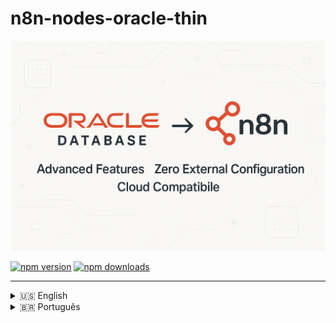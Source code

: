 # n8n-nodes-oracle-thin

![LOGOTIPO](image/README/oracle-n8n.png)

[![npm version](https://img.shields.io/npm/v/n8n-nodes-oracle-thin.svg)](https://www.npmjs.com/package/n8n-nodes-oracle-thin)
[![npm downloads](https://img.shields.io/npm/dt/n8n-nodes-oracle-thin.svg)](https://www.npmjs.com/package/n8n-nodes-oracle-thin)

---

<details>
<summary>🇺🇸 English</summary>

---

# 📖 Documentation in English

Advanced [Oracle Database](https://docs.oracle.com/en/database/oracle/oracle-database/) node for **n8n**, with **enterprise features for heavy workloads and Oracle 19c+**.

> **🚀 Version 1.1.0-rc.1 - Revolutionary**  
> This package **does not require** manual installation of **Oracle Instant Client** or Oracle CLI.  
> All necessary client components are embedded through the thin mode of `oracledb` 6.x, working transparently on **Windows, Linux, macOS, Docker, and serverless environments**, without additional configuration.

---

## 📋 About This Project

**Developed by:** [Jônatas Meireles Sousa Vieira](https://github.com/jonales)

---

## ⭐ Revolutionary Features

### **🔧 Zero External Configuration**

- ✅ **No Oracle Instant Client** - Embedded thin client
- ✅ **No environment variables** - `LD_LIBRARY_PATH` unnecessary
- ✅ **Universal compatibility** - Works in any Node.js environment
- ✅ **Simplified deployment** - Just `npm install` and use

### **🚀 Advanced Enterprise Features**

- ✅ **Intelligent Connection Pooling** for heavy workloads
- ✅ **Bulk Operations** - Mass Insert/Update/Delete/Upsert
- ✅ **PL/SQL Executor** - Anonymous blocks, procedures and functions
- ✅ **Transaction Manager** - Complex transactions with savepoints
- ✅ **Oracle Advanced Queuing (AQ)** - Messaging system
- ✅ **Automatic retry** for critical operations
- ✅ **Advanced debug mode** for troubleshooting

### **🏗️ Supported Operation Types**

1. **SQL Query** - Traditional queries with bind variables
2. **PL/SQL Block** - Anonymous blocks with automatic OUT parameter detection
3. **Stored Procedure** - Execution with automatic metadata
4. **Function** - Calls with configurable return type
5. **Bulk Operations** - Optimized mass operations
6. **Transaction Block** - Distributed transactions with full control
7. **Oracle AQ** - Advanced enterprise messaging

---

## 🧪 Project Structure

```bash

n8n-nodes-oracle-thin/
│
├── 📂 src/                                 # Código fonte principal
│   ├── 📂 credentials/
│   │   └── Oracle.credentials.ts
│   │
│   ├── 📂 nodes/
│   │   └── 📂 Oracle/
│   │       ├── Oracle.node.ts              # Node principal unificado
│   │       ├── OracleAdvanced.node.ts      # Node empresarial
│   │       ├── OracleVectorStore.node.ts   # Vector store
│   │       └── OracleChatMemory.node.ts    # Chat memory
│   │
│   └── 📂 shared/                          # Código compartilhado
│       ├── 📂 interfaces/
│       │   ├── database.interface.ts
│       │   ├── connection.interface.ts
│       │   ├── operations.interface.ts
│       │   ├── vector.interface.ts
│       │   └── chatmemory.interface.ts
│       │
│       ├── 📂 types/
│       │   ├── oracle.credentials.type.ts
│       │   ├── connection.type.ts
│       │   ├── operations.type.ts
│       │   ├── vector.type.ts
│       │   └── chatmemory.type.ts
│       │
│       ├── 📂 utils/
│       │   ├── logger.ts
│       │   ├── metrics.ts
│       │   ├── healthCheck.ts
│       │   ├── validator.ts
│       │   ├── vectorUtils.ts
│       │   └── chatUtils.ts
│       │
│       └── 📂 constants/                   # Constantes globais
│           ├── errors.constants.ts
│           ├── database.constants.ts
│           └── node.constants.ts
│
├── 📂 lib/                                 # Bibliotecas core
│   ├── 📂 core/
│   │   ├── 📂 connection/
│   │   │   ├── connectionManager.ts
│   │   │   ├── connectionPool.ts
│   │   │   ├── connectionValidator.ts
│   │   │   └── connectionMonitor.ts
│   │   │
│   │   ├── 📂 operations/
│   │   │   ├── queryExecutor.ts
│   │   │   ├── bulkOperations.ts
│   │   │   ├── streamOperations.ts
│   │   │   └── cacheOperations.ts
│   │   │
│   │   ├── 📂 security/
│   │   │   ├── encryption.ts
│   │   │   ├── authentication.ts
│   │   │   └── sqlInjectionPrevention.ts
│   │   │
│   │   ├── 📂 advanced/
│   │   │   ├── aqOperations.ts
│   │   │   ├── plsqlExecutor.ts
│   │   │   └── transactionManager.ts
│   │   │
│   │   ├── 📂 vectorstore/
│   │   │   ├── vectorOperations.ts
│   │   │   ├── similaritySearch.ts
│   │   │   ├── vectorIndex.ts
│   │   │   ├── embeddingManager.ts
│   │   │   ├── dimensionValidator.ts
│   │   │   └── vectorCache.ts
│   │   │
│   │   └── 📂 chatmemory/
│   │       ├── memoryOperations.ts
│   │       ├── conversationManager.ts
│   │       ├── contextRetrieval.ts
│   │       ├── messageProcessor.ts
│   │       ├── memoryCompression.ts
│   │       └── privacyManager.ts
│   │
│   ├── 📂 config/
│   │   ├── database.config.ts
│   │   ├── security.config.ts
│   │   ├── pool.config.ts
│   │   ├── vector.config.ts
│   │   ├── chatmemory.config.ts
│   │   └── environment.config.ts
│   │
│   └── 📂 error/
│       ├── errorHandler.ts
│       ├── retryPolicy.ts
│       ├── customErrors.ts
│       ├── vectorErrors.ts
│       └── chatErrors.ts
│
├── 📂 assets/                              # Assets estáticos
│   ├── 📂 icons/
│   │   ├── oracle.svg
│   │   ├── oracle-vector.svg
│   │   └── oracle-chat.svg
│   │
│   └── 📂 screenshots/
│       ├── node-configuration.png
│       └── workflow-example.png
│
├── 📂 schemas/                             # Esquemas de banco
│   ├── 📂 sql/
│   │   ├── database_schema.sql
│   │   ├── vector_tables.sql
│   │   ├── chatmemory_tables.sql
│   │   └── indexes.sql
│   │
│   └── 📂 migrations/
│       ├── 001_initial_setup.sql
│       ├── 002_vector_store.sql
│       └── 003_chat_memory.sql
│
├── 📂 tests/                               # Testes
│   ├── 📂 __mocks__/
│   │   └── oracledb.ts
│   │
│   ├── 📂 fixtures/
│   │   ├── sample-data.json
│   │   └── test-vectors.json
│   │
│   ├── 📂 helpers/
│   │   └── test-utils.ts
│   │
│   ├── 📂 unit/
│   │   ├── database.test.ts
│   │   ├── vectorstore.test.ts
│   │   └── chatmemory.test.ts
│   │
│   ├── 📂 integration/
│   │   ├── oracle-connection.test.ts
│   │   ├── vector-operations.test.ts
│   │   └── chat-flows.test.ts
│   │
│   └── 📂 e2e/
│       ├── full-workflow.test.ts
│       ├── vector-similarity.test.ts
│       └── chat-conversation.test.ts
│
├── 📂 docs/                                # Documentação
│   ├── 📂 api/
│   │   ├── credentials.md
│   │   ├── operations.md
│   │   └── vector-store.md
│   │
│   ├── 📂 guides/
│   │   ├── getting-started.md
│   │   ├── advanced-usage.md
│   │   └── troubleshooting.md
│   │
│   └── 📂 examples/
│       ├── basic-queries.md
│       ├── vector-search.md
│       └── chat-workflows.md
│
├── 📂 examples/                            # Exemplos práticos
│   ├── 📂 workflows/
│   │   ├── basic-database.json
│   │   ├── vector-search.json
│   │   └── chat-ai-assistant.json
│   │
│   └── 📂 scripts/
│       ├── setup-vector-tables.js
│       └── setup-chat-memory.js
│
├── 📂 dist/                                # Build compilado
├── 📂 node_modules/                        # Dependências
│
├── 📄 package.json                         # Configuração do projeto
├── 📄 credentials.json                     # Configuração credenciais n8n
├── 📄 tsconfig.json                        # Configuração TypeScript
├── 📄 jest.config.js                       # Configuração Jest
├── 📄 eslint.config.js                     # Configuração ESLint
├── 📄 gulpfile.js                          # Tasks de build
├── 📄 .gitignore                           # Git ignore
├── 📄 .prettierrc                          # Prettier config
├── 📄 LICENSE.md                           # Licença MIT
└── 📄 README.md                            # Documentação principal

```

---

## 🚀 Installation

```bash
npm install n8n-nodes-oracle-thin
```

> 💡 **No need** to install Oracle Instant Client, configure `LD_LIBRARY_PATH` or any external dependencies.

---

## ⚙️ Configuration in n8n

### 1. Configure Oracle Credentials

In n8n, add credentials of type **Oracle Credentials**:

| Field                 | Description                                          | Example                 |
| --------------------- | ---------------------------------------------------- | ----------------------- |
| **User**              | Database username                                    | `system` or `hr`        |
| **Password**          | User password                                        | `your_password_here`    |
| **Connection String** | Connection string in format `host:port/service_name` | `localhost:1521/XEPDB1` |

#### Connection String Examples:

```bash
# Local Oracle XE database
localhost:1521/XEPDB1

# Oracle Enterprise server
oracle.company.com:1521/PROD

# Oracle Cloud (Autonomous Database)
adb.sa-saopaulo-1.oraclecloud.com:1522/g4c12345_dbname_high.adb.oraclecloud.com

# Oracle RDS (AWS)
oracle-rds.cluster-xyz.us-east-1.rds.amazonaws.com:1521/ORCL
```

### 2. Use the Node in Your Workflow

Add the **Oracle Database Advanced** node to your workflow and configure according to your needs.

---

## 💡 Practical Examples

### Simple SQL Query

```sql
SELECT customer_id, name, email, created_date
FROM customers
WHERE status = :status
AND created_date > :start_date
ORDER BY created_date DESC
```

**Parameters:**

- `status` (String): `"ACTIVE"`
- `start_date` (Date): `"2024-01-01"`

### Advanced PL/SQL Block

```sql
BEGIN
    -- Process orders in batch
    FOR order_rec IN (
        SELECT order_id, customer_id, total_amount
        FROM orders
        WHERE status = 'PENDING'
    ) LOOP
        -- Validate order
        validate_order(order_rec.order_id);

        -- Process payment
        process_payment(order_rec.customer_id, order_rec.total_amount);

        -- Update status
        UPDATE orders
        SET status = 'PROCESSED', processed_date = SYSDATE
        WHERE order_id = order_rec.order_id;
    END LOOP;

    :processed_count := SQL%ROWCOUNT;
    COMMIT;
END;
```

### Bulk Operations (100k records)

```
Operation Type: "Bulk Operations"
Connection Pool: "High Volume Pool"
Bulk Operation: "Bulk Insert"
Table Name: "customer_data"
Batch Size: 5000
Continue on Error: true
```

### Complex Transaction with Savepoints

```sql
-- Multiple operations in one transaction
INSERT INTO orders (customer_id, product_id, quantity)
VALUES (:customer_id, :product_id, :quantity);

UPDATE inventory
SET stock_quantity = stock_quantity - :quantity
WHERE product_id = :product_id;

DELETE FROM cart_items
WHERE customer_id = :customer_id AND product_id = :product_id;
```

### Oracle Advanced Queuing

```
// Send message to queue
Operation Type: "Oracle AQ"
Queue Operation: "Enqueue Message"
Queue Name: "ORDER_PROCESSING_QUEUE"
Message Payload: {"orderId": 12345, "priority": "HIGH"}
Message Priority: 1
```

---

## 🏊 Intelligent Connection Pools

### **Standard Pool** (Default)

- **Usage:** Balanced applications
- **Connections:** 2-20 (increment 2)
- **Timeout:** 60s

### **High Volume Pool**

- **Usage:** Mass operations (millions of records)
- **Connections:** 5-50 (increment 5)
- **Batch Size:** 5,000 records
- **Timeout:** 120s

### **OLTP Pool**

- **Usage:** Many small and fast transactions
- **Connections:** 10-100 (increment 10)
- **Optimization:** Statement caching
- **Timeout:** 30s

### **Analytics Pool**

- **Usage:** Long queries and reports
- **Connections:** 2-10 (increment 1)
- **Timeout:** 300s (5 minutes)

---

## 📊 Performance and Scalability

### **Tested Benchmarks**

- ✅ **1 million records** inserted in < 3 minutes
- ✅ **Complex queries** with 50+ JOINs executed efficiently
- ✅ **Distributed transactions** with 100+ operations
- ✅ **AQ messaging** processing 10k+ messages/minute
- ✅ **PL/SQL blocks** with loops of millions of iterations

### **Implemented Optimizations**

- **Automatic statement caching**
- **Array DML** for mass operations
- **Intelligent connection pooling**
- **Automatic retry** for deadlocks
- **Streaming** for large LOBs
- **Configurable batch processing**

---

## 🗃️ Full Compatibility

### **Oracle Database Versions**

- ✅ **Oracle Database 12.1+** (all versions)
- ✅ **Oracle Database 18c, 19c, 21c, 23c**
- ✅ **Oracle Autonomous Database** (OCI)
- ✅ **Oracle Express Edition (XE)**
- ✅ **Oracle Standard/Enterprise Edition**
- ✅ **Oracle RDS** (AWS)
- ✅ **Oracle Cloud Infrastructure**

### **Deployment Environments**

- ✅ **Windows** (10, 11, Server 2016+)
- ✅ **Linux** (Ubuntu, CentOS, RHEL, Alpine, Amazon Linux)
- ✅ **macOS** (Intel and Apple Silicon M1/M2)
- ✅ **Docker containers** (any base image)
- ✅ **Kubernetes** (all orchestrators)
- ✅ **Serverless** (AWS Lambda, Azure Functions, Google Cloud Functions)
- ✅ **CI/CD** (GitHub Actions, GitLab CI, Jenkins)

### **Node.js Versions**

- ✅ **Node.js 18.x** (minimum)
- ✅ **Node.js 20.x, 22.x** (recommended)
- ✅ **Node.js 23.x** (latest)

---

## 🔐 Enterprise Security

### **Mandatory Bind Variables**

- **Complete protection** against SQL Injection
- **Optimized performance** with statement caching
- **Secure logs** without sensitive data exposure

### **Connection Security**

- **SSL/TLS** natively supported
- **Oracle Wallet** compatible
- **Kerberos authentication** supported
- **Proxy authentication** available

### **Audit and Compliance**

- **Detailed logs** of all operations
- **Transaction tracking** with correlation ID
- **Integrated performance metrics**
- **Robust error handling** with stack traces

---

## 🆘 Troubleshooting

### **Error: ORA-12541 (TNS:no listener)**

```
Cause: Oracle service is not running or incorrect connection string
Solution:
1. Check if Oracle is active: lsnrctl status
2. Confirm host:port/service_name in connection string
3. Test connectivity: telnet host port
```

### **Error: ORA-01017 (invalid username/password)**

```
Cause: Incorrect credentials or locked user
Solution:
1. Verify username and password
2. Confirm account is not expired: ALTER USER user IDENTIFIED BY password;
3. Check permissions: GRANT CONNECT, RESOURCE TO user;
```

### **Error: Pool timeout**

```
Cause: Too many connections in use or saturated pool
Solution:
1. Increase poolMax in settings
2. Verify connections are being closed properly
3. Use appropriate pool (OLTP for many small transactions)
```

### **Slow Performance in Bulk Operations**

```
Optimizations:
1. Increase batchSize to 5000-10000
2. Use High Volume Pool
3. Disable autoCommit and do manual commits
4. Check indexes on target tables
```

---

## 🧪 Development and Testing

### **Development Environment Setup**

```bash
# Clone repository
git clone https://github.com/jonales/n8n-nodes-oracle-thin.git
cd n8n-nodes-oracle-thin

# Install dependencies
npm install

# Build project
npm run build

# Run tests
npm test

# Development mode (watch)
npm run dev
```

### **Test Locally Before Publishing**

```bash
# In package directory
npm run build
npm link

# In your n8n directory
npm link n8n-nodes-oracle-thin

# Start n8n and test features
# ...

# When finished testing
npm unlink n8n-nodes-oracle-thin
```

### **Available Scripts**

```bash
npm run clean              # Clean dist and cache
npm run build              # Compile TypeScript + copy icons
npm run build:watch        # Build in watch mode
npm run build:assets       # Copy only assets (icons)
npm run dev                # Development mode (watch)
npm run lint               # Check code with ESLint
npm run lint:fix           # Fix ESLint issues automatically
npm run format             # Format code with Prettier
npm run format:check       # Check formatting without changes
npm run type-check         # Check TypeScript types
npm test                   # Run automated tests
npm test:watch             # Tests in watch mode
npm test:coverage          # Tests with coverage report
npm run validate           # Run type-check + lint + test
npm run prepublishOnly     # Checks before publishing
npm run release            # Publish with semantic-release
```

---

## 🤝 Contributing

Contributions are **very welcome**! This is an open source project and your collaboration is fundamental to making it even better.

### **How to Contribute**

1. **Fork** the repository
2. **Create a branch** for your feature: `git checkout -b feature/new-functionality`
3. **Make your changes** and add tests if necessary
4. **Commit** your changes: `git commit -m 'feat: adds new functionality'`
5. **Push** to the branch: `git push origin feature/new-functionality`
6. **Open a Pull Request** with detailed description

### **Types of Contribution**

- 🐛 **Bug fixes** - Corrections of identified issues
- ⚡ **Performance** - Speed and memory optimizations
- 📚 **Documentation** - Improvements in documentation and examples
- ✨ **Features** - New functionalities and resources
- 🧪 **Tests** - Addition of automated tests
- 🔧 **Refactoring** - Improvements in code structure

### **💰 Support the Project**

If this project helped you, consider making a contribution via **PIX** to support its continuous development:

<div align="center">

### PIX:

<img src="image/README/qrcode-pix-jonatas.mei@outlook.com.png" alt="QR Code PIX" width="150" />

**PIX Key:** jonatas.mei@outlook.com

### Cryptocurrency Donation

<table style="width:100%; border:none;">
  <tr style="border:none;">
    <td style="text-align:center; padding:10px; border:none;">
      <h4>Bitcoin (BTC)</h4>
      <img src="image/README/btc.jpeg" alt="QR Code BTC" width="150" />
      <br>
      <code>bc1qdq9rj7565c4fvr7t3xut6z0tjd65p4mudrc0ll</code>
      <br>
      <a href="https://link.trustwallet.com/send?asset=c0&address=bc1qdq9rj7565c4fvr7t3xut6z0tjd65p4mudrc0ll">Pay with Trust Wallet</a>
    </td>
    <td style="text-align:center; padding:10px; border:none;">
      <h4>Ethereum (ETH)</h4>
      <img src="image/README/eth.jpeg" alt="QR Code ETH" width="150" />
      <br>
      <code>0xA35A984401Ae9c81ca2d742977E603421df45419</code>
      <br>
      <a href="https://link.trustwallet.com/send?address=0xA35A984401Ae9c81ca2d742977E603421df45419&asset=c60">Pay with Trust Wallet</a>
    </td>
  </tr>
  <tr style="border:none;">
    <td style="text-align:center; padding:10px; border:none;">
      <h4>Binance (BNB)</h4>
      <img src="image/README/bnb.jpeg" alt="QR Code BNB" width="150" />
      <br>
      <code>0xA35A984401Ae9c81ca2d742977E603421df45419</code>
      <br>
      <a href="https://link.trustwallet.com/send?address=0xA35A984401Ae9c81ca2d742977E603421df45419&asset=c20000714">Pay with Trust Wallet</a>
    </td>
    <td style="text-align:center; padding:10px; border:none;">
      <h4>Polygon (POL)</h4>
      <img src="image/README/pol.jpeg" alt="QR Code POL" width="150" />
      <br>
      <code>0xA35A984401Ae9c81ca2d742977E603421df45419</code>
      <br>
      <a href="https://link.trustwallet.com/send?asset=c966&address=0xA35A984401Ae9c81ca2d742977E603421df45419">Pay with Trust Wallet</a>
    </td>
  </tr>
</table>

</div>

**Why contribute financially?**

- ⏰ **More time** dedicated to developing new features
- 🛠️ **Proactive maintenance** with quick fixes
- 📖 **Documentation** increasingly complete and educational
- 🧪 **Testing** on different Oracle versions and environments
- 💬 **Support** faster issue resolution

Every contribution, no matter how small, makes a difference and is greatly appreciated! 🙏

---

## 📦 Technical Dependencies

### **Runtime Dependencies**

```json
{
	"oracledb": "^6.9.0" // Oracle client with native thin mode
}
```

### **Development Dependencies**

```json
{
	"typescript": "^5.7.2", // TypeScript compiler
	"eslint": "^9.33.0", // Code linter
	"prettier": "^3.3.3", // Code formatter
	"@eslint/js": "^9.33.0", // ESLint flat config support
	"@typescript-eslint/eslint-plugin": "^8.39.1", // TypeScript ESLint rules
	"@typescript-eslint/parser": "^8.39.1", // TypeScript ESLint parser
	"eslint-config-prettier": "^9.1.0", // Turns off ESLint rules that conflict with Prettier
	"eslint-plugin-prettier": "^5.2.1", // Runs Prettier as an ESLint rule
	"eslint-plugin-import": "^2.31.0", // Linting for ES6+ import/export syntax
	"eslint-plugin-n8n-nodes-base": "^1.16.3", // ESLint rules for n8n community nodes
	"prettier-plugin-organize-imports": "^3.2.4", // Organize imports automatically
	"jest": "^29.7.0", // Testing framework
	"ts-jest": "^29.2.5", // Jest transformer for TypeScript
	"@types/jest": "^29.5.14", // TypeScript types for Jest
	"gulp": "^5.0.0", // Build automation
	"del": "^7.1.0", // File deletion for gulp tasks
	"rimraf": "^6.0.1", // Cross-platform `rm -rf`
	"husky": "^9.1.7", // Git hooks
	"lint-staged": "^15.2.10", // Run linters on staged git files
	"semantic-release": "^24.2.0", // Automated releases
	"@semantic-release/changelog": "^6.0.3", // Plugin for changelog generation
	"@semantic-release/git": "^10.0.1", // Commit version updates
	"@semantic-release/github": "^10.3.5", // GitHub releases integration
	"@semantic-release/npm": "^12.0.1", // Publishes to npm
	"@types/node": "^22.10.1", // TypeScript types for Node.js
	"n8n-workflow": "^1.105.0" // Types used in n8n custom nodes
}
```

---

## 📄 License

This project is licensed under the **MIT License** - see the [LICENSE.md](LICENSE.md) file for details.

```
MIT License

Copyright (c) 2025 Jônatas Meireles Sousa Vieira

Permission is hereby granted, free of charge, to any person obtaining a copy
of this software and associated documentation files (the "Software"), to deal
in the Software without restriction, including without limitation the rights
to use, copy, modify, merge, publish, distribute, sublicense, and/or sell
copies of the Software, and to permit persons to whom the Software is
furnished to do so, subject to the following conditions:

The above copyright notice and this permission notice shall be included in all
copies or substantial portions of the Software.

THE SOFTWARE IS PROVIDED "AS IS", WITHOUT WARRANTY OF ANY KIND, EXPRESS OR
IMPLIED, INCLUDING BUT NOT LIMITED TO THE WARRANTIES OF MERCHANTABILITY,
FITNESS FOR A PARTICULAR PURPOSE AND NONINFRINGEMENT. IN NO EVENT SHALL THE
AUTHORS OR COPYRIGHT HOLDERS BE LIABLE FOR ANY CLAIM, DAMAGES OR OTHER
LIABILITY, WHETHER IN AN ACTION OF CONTRACT, TORT OR OTHERWISE, ARISING FROM,
OUT OF OR IN CONNECTION WITH THE SOFTWARE OR THE USE OR OTHER DEALINGS IN THE
SOFTWARE.
```

---

## 👨‍💻 Author

**Jônatas Meireles Sousa Vieira**  
📧 [jonatas.mei@outlook.com](mailto:jonatas.mei@outlook.com)  
🔗 [GitHub: @jonales](https://github.com/jonales)  
🌐 [LinkedIn](https://www.linkedin.com/in/jonatasmeireles/)

---

## 🌟 Acknowledgments

- **Oracle Corporation** - For the excellent `node-oracledb` library
- **n8n Community** - For making automation accessible to everyone
- **Contributors** - Everyone who helps improve this project

---

## 📚 Useful Links

- [📖 Oracle Database Documentation](https://docs.oracle.com/en/database/oracle/oracle-database/)
- [🔧 n8n Community Nodes](https://docs.n8n.io/integrations/community-nodes/)
- [📚 Oracle node-oracledb Documentation](https://node-oracledb.readthedocs.io/)
- [🐛 Report Issues](https://github.com/jonales/n8n-nodes-oracle-thin/issues)
- [💬 Discussions](https://github.com/jonales/n8n-nodes-oracle-thin/discussions)

---

<div align="center">

**⭐ If this project was helpful, consider giving it a star on GitHub! ⭐**

[![GitHub stars](https://img.shields.io/github/stars/jonales/n8n-nodes-oracle-thin.svg?style=social&label=Star)](https://github.com/jonales/n8n-nodes-oracle-thin)
[![GitHub forks](https://img.shields.io/github/forks/jonales/n8n-nodes-oracle-thin.svg?style=social&label=Fork)](https://github.com/jonales/n8n-nodes-oracle-thin/fork)

Made with ❤️ for the Oracle and n8n communities

</div>

</details>

<details close>
<summary>🇧🇷 Português</summary>

---

# 📖 Documentação em Português

[Oracle Database](https://docs.oracle.com/en/database/oracle/oracle-database/) node avançado para **n8n**, com **recursos empresariais para cargas pesadas e Oracle 19c+**.

> **🚀 Versão 1.1.0-rc.1 - Revolucionário**  
> Este pacote **não requer** instalação manual do **Oracle Instant Client** ou Oracle CLI.  
> Todo o cliente necessário está embutido através do thin mode do `oracledb` 6.x, funcionando de forma transparente em **Windows, Linux, macOS, Docker e ambientes serverless**, sem configuração adicional.

## 📋 Sobre este projeto

**Desenvolvido por:** [Jônatas Meireles Sousa Vieira](https://github.com/jonales)

---

## ⭐ Recursos Revolucionários

### **🔧 Zero Configuração Externa**

- ✅ **Sem Oracle Instant Client** - Cliente thin embutido
- ✅ **Sem variáveis de ambiente** - `LD_LIBRARY_PATH` desnecessário
- ✅ **Compatibilidade universal** - Funciona em qualquer ambiente Node.js
- ✅ **Deploy simplificado** - Apenas `npm install` e usar

### **🚀 Recursos Empresariais Avançados**

- ✅ **Connection Pooling** inteligente para cargas pesadas
- ✅ **Bulk Operations** - Insert/Update/Delete/Upsert em massa
- ✅ **PL/SQL Executor** - Blocos anônimos, procedures e functions
- ✅ **Transaction Manager** - Transações complexas com savepoints
- ✅ **Oracle Advanced Queuing (AQ)** - Sistema de mensageria
- ✅ **Retry automático** para operações críticas
- ✅ **Debug mode** avançado para troubleshooting

### **🏗️ Tipos de Operação Suportados**

1. **SQL Query** - Consultas tradicionais com bind variables
2. **PL/SQL Block** - Blocos anônimos com detecção automática de OUT parameters
3. **Stored Procedure** - Execução com metadados automáticos
4. **Function** - Chamadas com tipo de retorno configurável
5. **Bulk Operations** - Operações em massa otimizadas
6. **Transaction Block** - Transações distribuídas com controle total
7. **Oracle AQ** - Mensageria empresarial avançada

---

## 📁 Estrutura do Projeto

```bash

n8n-nodes-oracle-thin/
│
├── 📂 src/                                 # Código fonte principal
│   ├── 📂 credentials/
│   │   └── Oracle.credentials.ts
│   │
│   ├── 📂 nodes/
│   │   └── 📂 Oracle/
│   │       ├── Oracle.node.ts              # Node principal unificado
│   │       ├── OracleAdvanced.node.ts      # Node empresarial
│   │       ├── OracleVectorStore.node.ts   # Vector store
│   │       └── OracleChatMemory.node.ts    # Chat memory
│   │
│   └── 📂 shared/                          # Código compartilhado
│       ├── 📂 interfaces/
│       │   ├── database.interface.ts
│       │   ├── connection.interface.ts
│       │   ├── operations.interface.ts
│       │   ├── vector.interface.ts
│       │   └── chatmemory.interface.ts
│       │
│       ├── 📂 types/
│       │   ├── oracle.credentials.type.ts
│       │   ├── connection.type.ts
│       │   ├── operations.type.ts
│       │   ├── vector.type.ts
│       │   └── chatmemory.type.ts
│       │
│       ├── 📂 utils/
│       │   ├── logger.ts
│       │   ├── metrics.ts
│       │   ├── healthCheck.ts
│       │   ├── validator.ts
│       │   ├── vectorUtils.ts
│       │   └── chatUtils.ts
│       │
│       └── 📂 constants/                   # Constantes globais
│           ├── errors.constants.ts
│           ├── database.constants.ts
│           └── node.constants.ts
│
├── 📂 lib/                                 # Bibliotecas core
│   ├── 📂 core/
│   │   ├── 📂 connection/
│   │   │   ├── connectionManager.ts
│   │   │   ├── connectionPool.ts
│   │   │   ├── connectionValidator.ts
│   │   │   └── connectionMonitor.ts
│   │   │
│   │   ├── 📂 operations/
│   │   │   ├── queryExecutor.ts
│   │   │   ├── bulkOperations.ts
│   │   │   ├── streamOperations.ts
│   │   │   └── cacheOperations.ts
│   │   │
│   │   ├── 📂 security/
│   │   │   ├── encryption.ts
│   │   │   ├── authentication.ts
│   │   │   └── sqlInjectionPrevention.ts
│   │   │
│   │   ├── 📂 advanced/
│   │   │   ├── aqOperations.ts
│   │   │   ├── plsqlExecutor.ts
│   │   │   └── transactionManager.ts
│   │   │
│   │   ├── 📂 vectorstore/
│   │   │   ├── vectorOperations.ts
│   │   │   ├── similaritySearch.ts
│   │   │   ├── vectorIndex.ts
│   │   │   ├── embeddingManager.ts
│   │   │   ├── dimensionValidator.ts
│   │   │   └── vectorCache.ts
│   │   │
│   │   └── 📂 chatmemory/
│   │       ├── memoryOperations.ts
│   │       ├── conversationManager.ts
│   │       ├── contextRetrieval.ts
│   │       ├── messageProcessor.ts
│   │       ├── memoryCompression.ts
│   │       └── privacyManager.ts
│   │
│   ├── 📂 config/
│   │   ├── database.config.ts
│   │   ├── security.config.ts
│   │   ├── pool.config.ts
│   │   ├── vector.config.ts
│   │   ├── chatmemory.config.ts
│   │   └── environment.config.ts
│   │
│   └── 📂 error/
│       ├── errorHandler.ts
│       ├── retryPolicy.ts
│       ├── customErrors.ts
│       ├── vectorErrors.ts
│       └── chatErrors.ts
│
├── 📂 assets/                              # Assets estáticos
│   ├── 📂 icons/
│   │   ├── oracle.svg
│   │   ├── oracle-vector.svg
│   │   └── oracle-chat.svg
│   │
│   └── 📂 screenshots/
│       ├── node-configuration.png
│       └── workflow-example.png
│
├── 📂 schemas/                             # Esquemas de banco
│   ├── 📂 sql/
│   │   ├── database_schema.sql
│   │   ├── vector_tables.sql
│   │   ├── chatmemory_tables.sql
│   │   └── indexes.sql
│   │
│   └── 📂 migrations/
│       ├── 001_initial_setup.sql
│       ├── 002_vector_store.sql
│       └── 003_chat_memory.sql
│
├── 📂 tests/                               # Testes
│   ├── 📂 __mocks__/
│   │   └── oracledb.ts
│   │
│   ├── 📂 fixtures/
│   │   ├── sample-data.json
│   │   └── test-vectors.json
│   │
│   ├── 📂 helpers/
│   │   └── test-utils.ts
│   │
│   ├── 📂 unit/
│   │   ├── database.test.ts
│   │   ├── vectorstore.test.ts
│   │   └── chatmemory.test.ts
│   │
│   ├── 📂 integration/
│   │   ├── oracle-connection.test.ts
│   │   ├── vector-operations.test.ts
│   │   └── chat-flows.test.ts
│   │
│   └── 📂 e2e/
│       ├── full-workflow.test.ts
│       ├── vector-similarity.test.ts
│       └── chat-conversation.test.ts
│
├── 📂 docs/                                # Documentação
│   ├── 📂 api/
│   │   ├── credentials.md
│   │   ├── operations.md
│   │   └── vector-store.md
│   │
│   ├── 📂 guides/
│   │   ├── getting-started.md
│   │   ├── advanced-usage.md
│   │   └── troubleshooting.md
│   │
│   └── 📂 examples/
│       ├── basic-queries.md
│       ├── vector-search.md
│       └── chat-workflows.md
│
├── 📂 examples/                            # Exemplos práticos
│   ├── 📂 workflows/
│   │   ├── basic-database.json
│   │   ├── vector-search.json
│   │   └── chat-ai-assistant.json
│   │
│   └── 📂 scripts/
│       ├── setup-vector-tables.js
│       └── setup-chat-memory.js
│
├── 📂 dist/                                # Build compilado
├── 📂 node_modules/                        # Dependências
│
├── 📄 package.json                         # Configuração do projeto
├── 📄 credentials.json                     # Configuração credenciais n8n
├── 📄 tsconfig.json                        # Configuração TypeScript
├── 📄 jest.config.js                       # Configuração Jest
├── 📄 eslint.config.js                     # Configuração ESLint
├── 📄 gulpfile.js                          # Tasks de build
├── 📄 .gitignore                           # Git ignore
├── 📄 .prettierrc                          # Prettier config
├── 📄 LICENSE.md                           # Licença MIT
└── 📄 README.md                            # Documentação principal

```

---

## 🚀 Instalação

```bash

npm install n8n-nodes-oracle-thin

```

> 💡 **Não é necessário** instalar Oracle Instant Client, configurar `LD_LIBRARY_PATH` ou qualquer dependência externa.

---

## ⚙️ Configuração no n8n

### 1. Configurar credenciais Oracle

No n8n, adicione credenciais do tipo **Oracle Credentials**:

| Campo                 | Descrição                                             | Exemplo                 |
| --------------------- | ----------------------------------------------------- | ----------------------- |
| **User**              | Usuário do banco de dados                             | `system` ou `hr`        |
| **Password**          | Senha do usuário                                      | `sua_senha_aqui`        |
| **Connection String** | String de conexão no formato `host:port/service_name` | `localhost:1521/XEPDB1` |

#### Exemplos de Connection String:

```


# Banco local Oracle XE

localhost:1521/XEPDB1

# Servidor Oracle Enterprise

oracle.empresa.com:1521/PROD

# Oracle Cloud (Autonomous Database)

adb.sa-saopaulo-1.oraclecloud.com:1522/g4c12345_dbname_high.adb.oraclecloud.com

# Oracle RDS (AWS)

oracle-rds.cluster-xyz.us-east-1.rds.amazonaws.com:1521/ORCL

```

### 2. Usar o node no workflow

Adicione o node **Oracle Database Advanced** ao seu workflow e configure conforme sua necessidade.

---

## 💡 Exemplos Práticos

### Consulta SQL Simples

```sql

SELECT customer_id, name, email, created_date
FROM customers
WHERE status = :status
AND created_date > :start_date
ORDER BY created_date DESC

```

**Parâmetros:**

- `status` (String): `"ACTIVE"`
- `start_date` (Date): `"2024-01-01"`

### PL/SQL Block Avançado

```sql

BEGIN
-- Processar pedidos em lote
FOR order_rec IN (
SELECT order_id, customer_id, total_amount
FROM orders
WHERE status = 'PENDING'
) LOOP
-- Validar pedido
validate_order(order_rec.order_id);

        -- Processar pagamento
        process_payment(order_rec.customer_id, order_rec.total_amount);

        -- Atualizar status
        UPDATE orders
        SET status = 'PROCESSED', processed_date = SYSDATE
        WHERE order_id = order_rec.order_id;
    END LOOP;

    :processed_count := SQL%ROWCOUNT;
    COMMIT;
    END;

```

### Bulk Operations (100k registros)

```

Operation Type: "Bulk Operations"
Connection Pool: "High Volume Pool"
Bulk Operation: "Bulk Insert"
Table Name: "customer_data"
Batch Size: 5000
Continue on Error: true

```

### Transação Complexa com Savepoints

```sql

-- Múltiplas operações em uma transação
INSERT INTO orders (customer_id, product_id, quantity)
VALUES (:customer_id, :product_id, :quantity);

UPDATE inventory
SET stock_quantity = stock_quantity - :quantity
WHERE product_id = :product_id;

DELETE FROM cart_items
WHERE customer_id = :customer_id AND product_id = :product_id;

```

### Oracle Advanced Queuing

```

// Enviar mensagem para fila
Operation Type: "Oracle AQ"
Queue Operation: "Enqueue Message"
Queue Name: "ORDER_PROCESSING_QUEUE"
Message Payload: {"orderId": 12345, "priority": "HIGH"}
Message Priority: 1

```

---

## 🏊 Pools de Conexão Inteligentes

### **Standard Pool** (Padrão)

- **Uso:** Aplicações balanceadas
- **Conexões:** 2-20 (incremento 2)
- **Timeout:** 60s

### **High Volume Pool**

- **Uso:** Operações em massa (milhões de registros)
- **Conexões:** 5-50 (incremento 5)
- **Batch Size:** 5.000 registros
- **Timeout:** 120s

### **OLTP Pool**

- **Uso:** Muitas transações pequenas e rápidas
- **Conexões:** 10-100 (incremento 10)
- **Otimização:** Cache de statements
- **Timeout:** 30s

### **Analytics Pool**

- **Uso:** Consultas longas e relatórios
- **Conexões:** 2-10 (incremento 1)
- **Timeout:** 300s (5 minutos)

---

## 📊 Performance e Escalabilidade

### **Benchmarks Testados**

- ✅ **1 milhão de registros** inseridos em < 3 minutos
- ✅ **Consultas complexas** com 50+ JOINs executadas eficientemente
- ✅ **Transações distribuídas** com 100+ operações
- ✅ **Mensageria AQ** processando 10k+ mensagens/minuto
- ✅ **PL/SQL blocks** com loops de milhões de iterações

### **Otimizações Implementadas**

- **Statement caching** automático
- **Array DML** para operações em massa
- **Connection pooling** inteligente
- **Retry automático** para deadlocks
- **Streaming** para LOBs grandes
- **Batch processing** configurável

---

## 🗃️ Compatibilidade Completa

### **Versões Oracle Database**

- ✅ **Oracle Database 12.1+** (todas as versões)
- ✅ **Oracle Database 18c, 19c, 21c, 23c**
- ✅ **Oracle Autonomous Database** (OCI)
- ✅ **Oracle Express Edition (XE)**
- ✅ **Oracle Standard/Enterprise Edition**
- ✅ **Oracle RDS** (AWS)
- ✅ **Oracle Cloud Infrastructure**

### **Ambientes de Deploy**

- ✅ **Windows** (10, 11, Server 2016+)
- ✅ **Linux** (Ubuntu, CentOS, RHEL, Alpine, Amazon Linux)
- ✅ **macOS** (Intel e Apple Silicon M1/M2)
- ✅ **Docker containers** (qualquer imagem base)
- ✅ **Kubernetes** (todos os orchestrators)
- ✅ **Serverless** (AWS Lambda, Azure Functions, Google Cloud Functions)
- ✅ **CI/CD** (GitHub Actions, GitLab CI, Jenkins)

### **Versões Node.js**

- ✅ **Node.js 18.x** (mínimo)
- ✅ **Node.js 20.x, 22.x** (recomendado)
- ✅ **Node.js 23.x** (mais recente)

---

## 🔐 Segurança Empresarial

### **Bind Variables Obrigatórias**

- **Proteção total** contra SQL Injection
- **Performance otimizada** com statement caching
- **Logs seguros** sem exposição de dados sensíveis

### **Connection Security**

- **SSL/TLS** suportado nativamente
- **Oracle Wallet** compatível
- **Kerberos authentication** suportado
- **Proxy authentication** disponível

### **Auditoria e Compliance**

- **Logs detalhados** de todas as operações
- **Rastreamento de transações** com correlation ID
- **Métricas de performance** integradas
- **Error handling** robusto com stack traces

---

## 🆘 Solução de Problemas

### **Erro: ORA-12541 (TNS:no listener)**

```

Causa: Serviço Oracle não está rodando ou connection string incorreta
Solução:

1. Verificar se o Oracle está ativo: lsnrctl status
2. Confirmar host:port/service_name na connection string
3. Testar conectividade: telnet host port
```

### **Erro: ORA-01017 (invalid username/password)**

```

Causa: Credenciais incorretas ou usuário bloqueado
Solução:

1. Verificar usuário e senha
2. Confirmar se conta não está expirada: ALTER USER user IDENTIFIED BY password;
3. Verificar permissões: GRANT CONNECT, RESOURCE TO user;
```

### **Erro: Pool timeout**

```

Causa: Muitas conexões em uso ou pool saturado
Solução:

1. Aumentar poolMax nas configurações
2. Verificar se conexões estão sendo fechadas corretamente
3. Usar pool adequado (OLTP para muitas transações pequenas)
```

### **Performance lenta em Bulk Operations**

```

Otimizações:

1. Aumentar batchSize para 5000-10000
2. Usar High Volume Pool
3. Desabilitar autoCommit e fazer commits manuais
4. Verificar índices nas tabelas de destino
```

---

## 🧪 Desenvolvimento e Testes

### **Configuração do ambiente de desenvolvimento**

```


# Clonar repositório

git clone https://github.com/jonales/n8n-nodes-oracle-thin.git
cd n8n-nodes-oracle-thin

# Instalar dependências

npm install

# Build do projeto

npm run build

# Executar testes

npm test

# Modo desenvolvimento (watch)

npm run dev

```

### **Testar localmente antes de publicar**

```


# No diretório do pacote

npm run build
npm link

# No diretório do seu n8n

npm link n8n-nodes-oracle-thin

# Iniciar n8n e testar funcionalidades

# ...

# Quando terminar os testes

npm unlink n8n-nodes-oracle-thin

```

### **Scripts disponíveis**

```

npm run clean              \# Limpar dist e cache
npm run build              \# Compilar TypeScript + copiar ícones
npm run build:watch        \# Build em modo watch
npm run build:assets       \# Copiar apenas assets (ícones)
npm run dev                \# Modo desenvolvimento (watch)
npm run lint               \# Verificar código com ESLint
npm run lint:fix           \# Corrigir problemas ESLint automaticamente
npm run format             \# Formatar código com Prettier
npm run format:check       \# Verificar formatação sem alterar
npm run type-check         \# Verificar tipos TypeScript
npm test                   \# Executar testes automatizados
npm test:watch             \# Testes em modo watch
npm test:coverage          \# Testes com relatório de cobertura
npm run validate           \# Executar type-check + lint + test
npm run prepublishOnly     \# Verificações antes de publicar
npm run release            \# Publicar com semantic-release

```

---

## 🤝 Contribuições

Contribuições são **muito bem-vindas**! Este é um projeto open source e sua colaboração é fundamental para torná-lo ainda melhor.

### **Como contribuir**

1. **Faça um fork** do repositório
2. **Crie uma branch** para sua feature: `git checkout -b feature/nova-funcionalidade`
3. **Faça suas alterações** e adicione testes se necessário
4. **Commit** suas mudanças: `git commit -m 'feat: adiciona nova funcionalidade'`
5. **Push** para a branch: `git push origin feature/nova-funcionalidade`
6. **Abra um Pull Request** com descrição detalhada

### **Tipos de contribuição**

- 🐛 **Bug fixes** - Correções de problemas identificados
- ⚡ **Performance** - Otimizações de velocidade e memória
- 📚 **Documentação** - Melhorias na documentação e exemplos
- ✨ **Features** - Novas funcionalidades e recursos
- 🧪 **Testes** - Adição de testes automatizados
- 🔧 **Refactoring** - Melhorias na estrutura do código

### **💰 Apoie o projeto**

Se este projeto te ajudou, considere fazer uma contribuição via **PIX** para apoiar seu desenvolvimento contínuo:

<div align="center">

### PIX:

<img src="image/README/qrcode-pix-jonatas.mei@outlook.com.png" alt="QR Code PIX" width="150" />

**Chave PIX:** jonatas.mei@outlook.com

### Doação em Criptomoeda

<table style="width:100%; border:none;">
  <tr style="border:none;">
    <td style="text-align:center; padding:10px; border:none;">
      <h4>Bitcoin (BTC)</h4>
      <img src="image/README/btc.jpeg" alt="QR Code BTC" width="150" />
      <br>
      <code>bc1qdq9rj7565c4fvr7t3xut6z0tjd65p4mudrc0ll</code>
      <br>
      <a href="https://link.trustwallet.com/send?asset=c0&address=bc1qdq9rj7565c4fvr7t3xut6z0tjd65p4mudrc0ll">Pagar com Trust Wallet</a>
    </td>
    <td style="text-align:center; padding:10px; border:none;">
      <h4>Ethereum (ETH)</h4>
      <img src="image/README/eth.jpeg" alt="QR Code ETH" width="150" />
      <br>
      <code>0xA35A984401Ae9c81ca2d742977E603421df45419</code>
      <br>
      <a href="https://link.trustwallet.com/send?address=0xA35A984401Ae9c81ca2d742977E603421df45419&asset=c60">Pagar com Trust Wallet</a>
    </td>
  </tr>
  <tr style="border:none;">
    <td style="text-align:center; padding:10px; border:none;">
      <h4>Binance (BNB)</h4>
      <img src="image/README/bnb.jpeg" alt="QR Code BNB" width="150" />
      <br>
      <code>0xA35A984401Ae9c81ca2d742977E603421df45419</code>
      <br>
      <a href="https://link.trustwallet.com/send?address=0xA35A984401Ae9c81ca2d742977E603421df45419&asset=c20000714">Pagar com Trust Wallet</a>
    </td>
    <td style="text-align:center; padding:10px; border:none;">
      <h4>Polygon (POL)</h4>
      <img src="image/README/pol.jpeg" alt="QR Code POL" width="150" />
      <br>
      <code>0xA35A984401Ae9c81ca2d742977E603421df45419</code>
      <br>
      <a href="https://link.trustwallet.com/send?asset=c966&address=0xA35A984401Ae9c81ca2d742977E603421df45419">Pagar com Trust Wallet</a>
    </td>
  </tr>
</table>

</div>

**Por que contribuir financeiramente?**

- ⏰ **Mais tempo** dedicado ao desenvolvimento de novas features
- 🛠️ **Manutenção** proativa com correções rápidas
- 📖 **Documentação** cada vez mais completa e didática
- 🧪 **Testes** em diferentes versões do Oracle e ambientes
- 💬 **Suporte** mais rápido na resolução de issues

Toda contribuição, por menor que seja, faz diferença e é muito apreciada! 🙏

---

## 📦 Dependências Técnicas

### **Runtime Dependencies**

```json
{
	"oracledb": "^6.9.0" // Cliente Oracle com thin mode nativo
}
```

### **Development Dependencies**

```json
{
	"typescript": "^5.7.2", // TypeScript compiler
	"eslint": "^9.33.0", // Code linter
	"prettier": "^3.3.3", // Code formatter
	"@eslint/js": "^9.33.0", // ESLint flat config support
	"@typescript-eslint/eslint-plugin": "^8.39.1", // TypeScript ESLint rules
	"@typescript-eslint/parser": "^8.39.1", // TypeScript ESLint parser
	"eslint-config-prettier": "^9.1.0", // Turns off ESLint rules that conflict with Prettier
	"eslint-plugin-prettier": "^5.2.1", // Runs Prettier as an ESLint rule
	"eslint-plugin-import": "^2.31.0", // Linting for ES6+ import/export syntax
	"eslint-plugin-n8n-nodes-base": "^1.16.3", // ESLint rules for n8n community nodes
	"prettier-plugin-organize-imports": "^3.2.4", // Organize imports automatically
	"jest": "^29.7.0", // Testing framework
	"ts-jest": "^29.2.5", // Jest transformer for TypeScript
	"@types/jest": "^29.5.14", // TypeScript types for Jest
	"gulp": "^5.0.0", // Build automation
	"del": "^7.1.0", // File deletion for gulp tasks
	"rimraf": "^6.0.1", // Cross-platform `rm -rf`
	"husky": "^9.1.7", // Git hooks
	"lint-staged": "^15.2.10", // Run linters on staged git files
	"semantic-release": "^24.2.0", // Automated releases
	"@semantic-release/changelog": "^6.0.3", // Plugin for changelog generation
	"@semantic-release/git": "^10.0.1", // Commit version updates
	"@semantic-release/github": "^10.3.5", // GitHub releases integration
	"@semantic-release/npm": "^12.0.1", // Publishes to npm
	"@types/node": "^22.10.1", // TypeScript types for Node.js
	"n8n-workflow": "^1.105.0" // Types used in n8n custom nodes
}
```

---

## 📄 Licença

Este projeto está licenciado sob a **Licença MIT** - veja o arquivo [LICENSE.md](LICENSE.md) para detalhes.

```

MIT License

Copyright (c) 2025 Jônatas Meireles Sousa Vieira

Permission is hereby granted, free of charge, to any person obtaining a copy
of this software and associated documentation files (the "Software"), to deal
in the Software without restriction, including without limitation the rights
to use, copy, modify, merge, publish, distribute, sublicense, and/or sell
copies of the Software, and to permit persons to whom the Software is
furnished to do so, subject to the following conditions:

The above copyright notice and this permission notice shall be included in all
copies or substantial portions of the Software.

THE SOFTWARE IS PROVIDED "AS IS", WITHOUT WARRANTY OF ANY KIND, EXPRESS OR
IMPLIED, INCLUDING BUT NOT LIMITED TO THE WARRANTIES OF MERCHANTABILITY,
FITNESS FOR A PARTICULAR PURPOSE AND NONINFRINGEMENT. IN NO EVENT SHALL THE
AUTHORS OR COPYRIGHT HOLDERS BE LIABLE FOR ANY CLAIM, DAMAGES OR OTHER
LIABILITY, WHETHER IN AN ACTION OF CONTRACT, TORT OR OTHERWISE, ARISING FROM,
OUT OF OR IN CONNECTION WITH THE SOFTWARE OR THE USE OR OTHER DEALINGS IN THE
SOFTWARE.

```

---

## 👨‍💻 Autor

**Jônatas Meireles Sousa Vieira**  
📧 [jonatas.mei@outlook.com](mailto:jonatas.mei@outlook.com)  
🔗 [GitHub: @jonales](https://github.com/jonales)  
🌐 [LinkedIn](https://www.linkedin.com/in/jonatasmeireles/)

---

## 🌟 Agradecimentos

- **Oracle Corporation** - Pela excelente biblioteca `node-oracledb`
- **Comunidade n8n** - Por tornar a automação acessível a todos
- **Contribuidores** - Todos que ajudam a melhorar este projeto

---

## 📚 Links Úteis

- [📖 Oracle Database Documentation](https://docs.oracle.com/en/database/oracle/oracle-database/)
- [🔧 n8n Community Nodes](https://docs.n8n.io/integrations/community-nodes/)
- [📚 Oracle node-oracledb Documentation](https://node-oracledb.readthedocs.io/)
- [🐛 Report Issues](https://github.com/jonales/n8n-nodes-oracle-thin/issues)
- [💬 Discussions](https://github.com/jonales/n8n-nodes-oracle-thin/discussions)

---

<div align="center">

**⭐ Se este projeto foi útil, considere dar uma estrela no GitHub! ⭐**

[![GitHub stars](https://img.shields.io/github/stars/jonales/n8n-nodes-oracle-thin.svg?style=social&label=Star)](https://github.com/jonales/n8n-nodes-oracle-thin)
[![GitHub forks](https://img.shields.io/github/forks/jonales/n8n-nodes-oracle-thin.svg?style=social&label=Fork)](https://github.com/jonales/n8n-nodes-oracle-thin/fork)

Made with ❤️ for the Oracle and n8n communities

</div>

</details>
